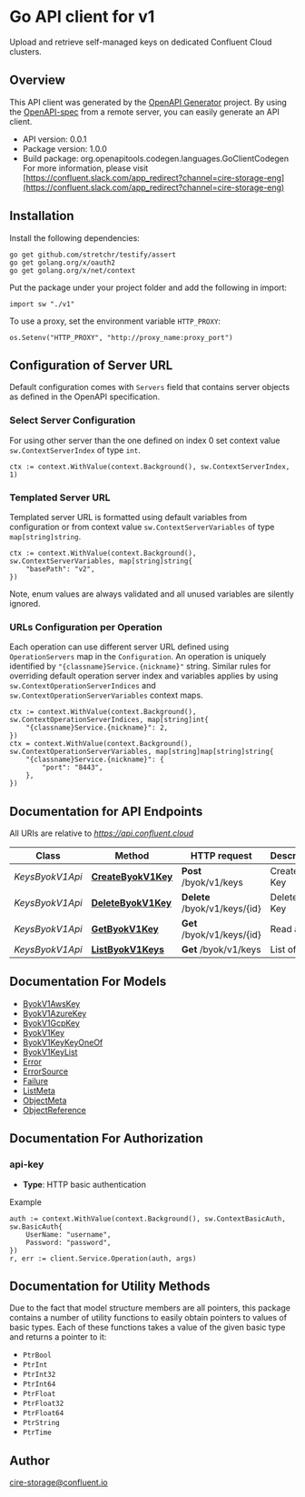 # Go API client for v1

Upload and retrieve self-managed keys on dedicated Confluent Cloud clusters.


## Overview
This API client was generated by the [OpenAPI Generator](https://openapi-generator.tech) project.  By using the [OpenAPI-spec](https://www.openapis.org/) from a remote server, you can easily generate an API client.

- API version: 0.0.1
- Package version: 1.0.0
- Build package: org.openapitools.codegen.languages.GoClientCodegen
For more information, please visit [https://confluent.slack.com/app_redirect?channel=cire-storage-eng](https://confluent.slack.com/app_redirect?channel=cire-storage-eng)

## Installation

Install the following dependencies:

```shell
go get github.com/stretchr/testify/assert
go get golang.org/x/oauth2
go get golang.org/x/net/context
```

Put the package under your project folder and add the following in import:

```golang
import sw "./v1"
```

To use a proxy, set the environment variable `HTTP_PROXY`:

```golang
os.Setenv("HTTP_PROXY", "http://proxy_name:proxy_port")
```

## Configuration of Server URL

Default configuration comes with `Servers` field that contains server objects as defined in the OpenAPI specification.

### Select Server Configuration

For using other server than the one defined on index 0 set context value `sw.ContextServerIndex` of type `int`.

```golang
ctx := context.WithValue(context.Background(), sw.ContextServerIndex, 1)
```

### Templated Server URL

Templated server URL is formatted using default variables from configuration or from context value `sw.ContextServerVariables` of type `map[string]string`.

```golang
ctx := context.WithValue(context.Background(), sw.ContextServerVariables, map[string]string{
	"basePath": "v2",
})
```

Note, enum values are always validated and all unused variables are silently ignored.

### URLs Configuration per Operation

Each operation can use different server URL defined using `OperationServers` map in the `Configuration`.
An operation is uniquely identified by `"{classname}Service.{nickname}"` string.
Similar rules for overriding default operation server index and variables applies by using `sw.ContextOperationServerIndices` and `sw.ContextOperationServerVariables` context maps.

```
ctx := context.WithValue(context.Background(), sw.ContextOperationServerIndices, map[string]int{
	"{classname}Service.{nickname}": 2,
})
ctx = context.WithValue(context.Background(), sw.ContextOperationServerVariables, map[string]map[string]string{
	"{classname}Service.{nickname}": {
		"port": "8443",
	},
})
```

## Documentation for API Endpoints

All URIs are relative to *https://api.confluent.cloud*

Class | Method | HTTP request | Description
------------ | ------------- | ------------- | -------------
*KeysByokV1Api* | [**CreateByokV1Key**](docs/KeysByokV1Api.md#createbyokv1key) | **Post** /byok/v1/keys | Create a Key
*KeysByokV1Api* | [**DeleteByokV1Key**](docs/KeysByokV1Api.md#deletebyokv1key) | **Delete** /byok/v1/keys/{id} | Delete a Key
*KeysByokV1Api* | [**GetByokV1Key**](docs/KeysByokV1Api.md#getbyokv1key) | **Get** /byok/v1/keys/{id} | Read a Key
*KeysByokV1Api* | [**ListByokV1Keys**](docs/KeysByokV1Api.md#listbyokv1keys) | **Get** /byok/v1/keys | List of Keys


## Documentation For Models

 - [ByokV1AwsKey](docs/ByokV1AwsKey.md)
 - [ByokV1AzureKey](docs/ByokV1AzureKey.md)
 - [ByokV1GcpKey](docs/ByokV1GcpKey.md)
 - [ByokV1Key](docs/ByokV1Key.md)
 - [ByokV1KeyKeyOneOf](docs/ByokV1KeyKeyOneOf.md)
 - [ByokV1KeyList](docs/ByokV1KeyList.md)
 - [Error](docs/Error.md)
 - [ErrorSource](docs/ErrorSource.md)
 - [Failure](docs/Failure.md)
 - [ListMeta](docs/ListMeta.md)
 - [ObjectMeta](docs/ObjectMeta.md)
 - [ObjectReference](docs/ObjectReference.md)


## Documentation For Authorization



### api-key

- **Type**: HTTP basic authentication

Example

```golang
auth := context.WithValue(context.Background(), sw.ContextBasicAuth, sw.BasicAuth{
    UserName: "username",
    Password: "password",
})
r, err := client.Service.Operation(auth, args)
```


## Documentation for Utility Methods

Due to the fact that model structure members are all pointers, this package contains
a number of utility functions to easily obtain pointers to values of basic types.
Each of these functions takes a value of the given basic type and returns a pointer to it:

* `PtrBool`
* `PtrInt`
* `PtrInt32`
* `PtrInt64`
* `PtrFloat`
* `PtrFloat32`
* `PtrFloat64`
* `PtrString`
* `PtrTime`

## Author

cire-storage@confluent.io

